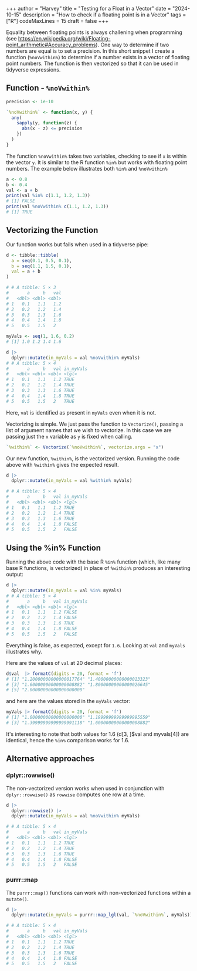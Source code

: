 +++
author = "Harvey"
title = "Testing for a Float in a Vector"
date = "2024-10-15"
description = "How to check if a floating point is in a Vector"
tags = ["R"]
codeMaxLines = 15
draft = false
+++

Equality between floating points is always challening when programming (see https://en.wikipedia.org/wiki/Floating-point_arithmetic#Accuracy_problems).  One way to determine if two numbers are equal is to set a precision.  In this short snippet I create a function (`%noVwithin%`) to determine if a number exists in a vector of floating point numbers.  The function is then vectorized so that it can be used in tidyverse expressions.

## Function - `%noVwithin%`

```r
precision <- 1e-10

`%noVwithin%` <- function(x, y) {
  any(
    sapply(y, function(z) {
      abs(x - z) <= precision
    })
  )
}
```

The function `%noVwithin%` takes two variables, checking to see if `x` is within the vector `y`.  It is similar to the R function `%in%` but works with floating point numbers.  The example below illustrates both `%in%` and `%noVwithin%`

```r
a <- 0.8
b <- 0.4
val <- a + b
print(val %in% c(1.1, 1.2, 1.3))
# [1] FALSE
print(val %noVwithin% c(1.1, 1.2, 1.3))
# [1] TRUE
```

## Vectorizing the Function

Our function works but fails when used in a tidyverse pipe:

```r
d <- tibble::tibble(
  a = seq(0.1, 0.5, 0.1),
  b = seq(1.1, 1.5, 0.1), 
  val = a + b
)

# # A tibble: 5 × 3
#       a     b   val
#   <dbl> <dbl> <dbl>
# 1   0.1   1.1   1.2
# 2   0.2   1.2   1.4
# 3   0.3   1.3   1.6
# 4   0.4   1.4   1.8
# 5   0.5   1.5   2 

myVals <- seq(1, 1.6, 0.2)
# [1] 1.0 1.2 1.4 1.6

d |>
  dplyr::mutate(in_myVals = val %noVwithin% myVals)
# # A tibble: 5 × 4
#       a     b   val in_myVals
#   <dbl> <dbl> <dbl> <lgl>    
# 1   0.1   1.1   1.2 TRUE     
# 2   0.2   1.2   1.4 TRUE     
# 3   0.3   1.3   1.6 TRUE     
# 4   0.4   1.4   1.8 TRUE     
# 5   0.5   1.5   2   TRUE     

```
Here, `val` is identified as present in `myVals` even when it is not.


Vectorizing is simple.  We just pass the function to `Vectorize()`, passing a list of argument names that we wish to vectorize.  In this case we are passing just the `x` variable as `y` is fixed when calling.

```r
`%within%` <- Vectorize(`%noVwithin%`, vectorize.args = "x")
```

Our new function, `%within%`, is the vectorized version.  Running the code above with `%within%` gives the expected result.

```r
d |>
  dplyr::mutate(in_myVals = val %within% myVals)

# # A tibble: 5 × 4
#       a     b   val in_myVals
#   <dbl> <dbl> <dbl> <lgl>    
# 1   0.1   1.1   1.2 TRUE     
# 2   0.2   1.2   1.4 TRUE     
# 3   0.3   1.3   1.6 TRUE     
# 4   0.4   1.4   1.8 FALSE    
# 5   0.5   1.5   2   FALSE    
```

## Using the %in% Function

Running the above code with the base R `%in%` function (which, like many base R functions, is vectorized) in place of `%within%` produces an interesting output:

```r
d |>
  dplyr::mutate(in_myVals = val %in% myVals)
# # A tibble: 5 × 4
#       a     b   val in_myVals
#   <dbl> <dbl> <dbl> <lgl>    
# 1   0.1   1.1   1.2 FALSE    
# 2   0.2   1.2   1.4 FALSE    
# 3   0.3   1.3   1.6 TRUE     
# 4   0.4   1.4   1.8 FALSE    
# 5   0.5   1.5   2   FALSE  
```

Everything is false, as expected, except for `1.6`.  Looking at `val` and `myVals` illustrates why.  

Here are the values of `val` at 20 decimal places:
```r
d$val  |> formatC(digits = 20, format = 'f')
# [1] "1.20000000000000017764" "1.40000000000000013323"
# [3] "1.60000000000000008882" "1.80000000000000026645"
# [5] "2.00000000000000000000"
```

and here are the values stored in the `myVals` vector:
```r
myVals |> formatC(digits = 20, format = 'f')
# [1] "1.00000000000000000000" "1.19999999999999995559"
# [3] "1.39999999999999991118" "1.60000000000000008882"
```
It's interesting to note that both values for 1.6 (d[3, ]$val and myvals[4]) are identical, hence the `%in%` comparison works for 1.6.


## Alternative approaches

### dplyr::rowwise()

The non-vectorized version works when used in conjunction with `dplyr::rowwise()` as `rowwise` computes one row at a time.

```r
d |>
  dplyr::rowwise() |>
  dplyr::mutate(in_myVals = val %noVwithin% myVals)

# # A tibble: 5 × 4
#       a     b   val in_myVals
#   <dbl> <dbl> <dbl> <lgl>    
# 1   0.1   1.1   1.2 TRUE     
# 2   0.2   1.2   1.4 TRUE     
# 3   0.3   1.3   1.6 TRUE     
# 4   0.4   1.4   1.8 FALSE    
# 5   0.5   1.5   2   FALSE    
```

### purrr::map

The `purrr::map()` functions can work with non-vectorized functions within a `mutate()`.

```r
d |>
  dplyr::mutate(in_myVals = purrr::map_lgl(val, `%noVwithin%`, myVals))

# # A tibble: 5 × 4
#       a     b   val in_myVals
#   <dbl> <dbl> <dbl> <lgl>    
# 1   0.1   1.1   1.2 TRUE     
# 2   0.2   1.2   1.4 TRUE     
# 3   0.3   1.3   1.6 TRUE     
# 4   0.4   1.4   1.8 FALSE    
# 5   0.5   1.5   2   FALSE    
```
